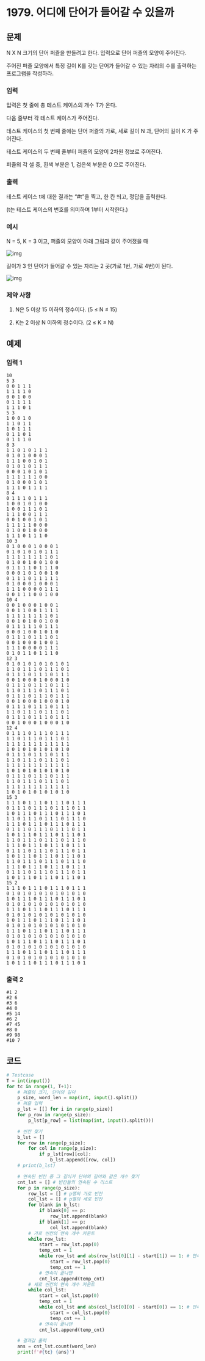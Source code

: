 # 1979. 어디에 단어가 들어갈 수 있을까

## 문제

N X N 크기의 단어 퍼즐을 만들려고 한다. 입력으로 단어 퍼즐의 모양이 주어진다.

주어진 퍼즐 모양에서 특정 길이 K를 갖는 단어가 들어갈 수 있는 자리의 수를 출력하는 프로그램을 작성하라.



### 입력

입력은 첫 줄에 총 테스트 케이스의 개수 T가 온다.

다음 줄부터 각 테스트 케이스가 주어진다.

테스트 케이스의 첫 번째 줄에는 단어 퍼즐의 가로, 세로 길이 N 과, 단어의 길이 K 가 주어진다.

테스트 케이스의 두 번째 줄부터 퍼즐의 모양이 2차원 정보로 주어진다.

퍼즐의 각 셀 중, 흰색 부분은 1, 검은색 부분은 0 으로 주어진다.

### 출력

테스트 케이스 t에 대한 결과는 “#t”을 찍고, 한 칸 띄고, 정답을 출력한다.

(t는 테스트 케이스의 번호를 의미하며 1부터 시작한다.)

### 예시

N = 5, K = 3 이고, 퍼즐의 모양이 아래 그림과 같이 주어졌을 때
 

![img](https://swexpertacademy.com/main/common/fileDownload.do?downloadType=CKEditorImages&fileId=AV5PuqX6AawDFAUq)


길이가 3 인 단어가 들어갈 수 있는 자리는 2 곳(가로 1번, 가로 4번)이 된다.
 

![img](https://swexpertacademy.com/main/common/fileDownload.do?downloadType=CKEditorImages&fileId=AV5Puv2aAa4DFAUq)

### 제약 사항

1. N은 5 이상 15 이하의 정수이다. (5 ≤ N ≤ 15)

2. K는 2 이상 N 이하의 정수이다. (2 ≤ K ≤ N)





## 예제

### 입력 1

```
10
5 3
0 0 1 1 1
1 1 1 1 0
0 0 1 0 0
0 1 1 1 1
1 1 1 0 1
5 3
1 0 0 1 0
1 1 0 1 1
1 0 1 1 1
0 1 1 0 1
0 1 1 1 0 
8 3
1 1 0 1 0 1 1 1
0 1 0 1 0 0 0 1
1 1 1 0 0 1 0 1
0 1 0 1 0 1 1 1
0 0 0 1 0 1 0 1
1 1 1 1 1 1 0 0
0 1 0 0 0 1 0 1
1 1 1 0 1 1 1 1 
8 4
0 1 1 1 0 1 1 1
1 0 0 1 0 1 0 0
1 0 0 1 1 1 0 1
1 1 1 0 0 1 1 1
0 0 1 0 0 1 0 1
1 1 1 1 1 0 0 0
0 1 0 0 1 0 0 0
1 1 1 0 1 1 1 0 
10 3
0 1 0 0 0 1 0 0 0 1
0 1 0 1 0 1 0 1 1 1
1 1 1 1 1 1 1 1 0 1
0 1 0 0 1 0 0 1 0 0
0 1 1 1 1 0 1 1 1 0
0 0 0 1 0 1 0 0 1 0
0 1 1 1 0 1 1 1 1 1
0 1 0 0 0 1 0 0 0 1
1 1 1 0 0 0 0 1 1 1
0 0 1 1 1 0 0 1 0 0 
10 4
0 0 1 0 0 0 1 0 0 1
0 0 1 1 0 0 1 1 1 1
1 1 1 1 1 1 1 1 0 1
0 0 1 0 1 0 0 1 0 0
0 1 1 1 1 1 0 1 1 1
0 0 0 1 0 0 1 0 1 0
0 1 1 1 0 1 1 1 0 1
0 0 1 0 0 0 1 0 0 1
1 1 1 0 0 0 0 1 1 1
0 1 0 1 1 0 1 1 1 0 
12 3
0 1 0 1 0 1 0 1 0 1 0 1
1 1 0 1 1 1 0 1 1 1 0 1
0 1 1 1 0 1 1 1 0 1 1 1
0 0 1 0 0 0 1 0 0 0 1 0
0 1 1 1 0 1 1 1 0 1 1 1
1 1 0 1 1 1 0 1 1 1 0 1
0 1 1 1 0 1 1 1 0 1 1 1
0 0 1 0 0 0 1 0 0 0 1 0
0 1 1 1 0 1 1 1 0 1 1 1
1 1 0 1 1 1 0 1 1 1 0 1
0 1 1 1 0 1 1 1 0 1 1 1
0 0 1 0 0 0 1 0 0 0 1 0 
12 4
0 1 1 1 0 1 1 1 0 1 1 1
1 1 0 1 1 1 0 1 1 1 0 1
1 1 1 1 1 1 1 1 1 1 1 1
1 0 1 0 1 0 1 0 1 0 1 0
0 1 1 1 0 1 1 1 0 1 1 1
1 1 0 1 1 1 0 1 1 1 0 1
1 1 1 1 1 1 1 1 1 1 1 1
1 0 1 0 1 0 1 0 1 0 1 0
0 1 1 1 0 1 1 1 0 1 1 1
1 1 0 1 1 1 0 1 1 1 0 1
1 1 1 1 1 1 1 1 1 1 1 1
1 0 1 0 1 0 1 0 1 0 1 0 
15 3
1 1 1 0 1 1 1 0 1 1 1 0 1 1 1
0 1 1 1 0 1 1 1 0 1 1 1 0 1 1
1 0 1 1 1 0 1 1 1 0 1 1 1 0 1
1 1 0 1 1 1 0 1 1 1 0 1 1 1 0
1 1 1 0 1 1 1 0 1 1 1 0 1 1 1
0 1 1 1 0 1 1 1 0 1 1 1 0 1 1
1 0 1 1 1 0 1 1 1 0 1 1 1 0 1
1 1 0 1 1 1 0 1 1 1 0 1 1 1 0
1 1 1 0 1 1 1 0 1 1 1 0 1 1 1
0 1 1 1 0 1 1 1 0 1 1 1 0 1 1
1 0 1 1 1 0 1 1 1 0 1 1 1 0 1
1 1 0 1 1 1 0 1 1 1 0 1 1 1 0
1 1 1 0 1 1 1 0 1 1 1 0 1 1 1
0 1 1 1 0 1 1 1 0 1 1 1 0 1 1
1 0 1 1 1 0 1 1 1 0 1 1 1 0 1
15 2
1 1 1 0 1 1 1 0 1 1 1 0 1 1 1
0 1 0 1 0 1 0 1 0 1 0 1 0 1 0
1 0 1 1 1 0 1 1 1 0 1 1 1 0 1
0 1 0 1 0 1 0 1 0 1 0 1 0 1 0
1 1 1 0 1 1 1 0 1 1 1 0 1 1 1
0 1 0 1 0 1 0 1 0 1 0 1 0 1 0
1 0 1 1 1 0 1 1 1 0 1 1 1 0 1
0 1 0 1 0 1 0 1 0 1 0 1 0 1 0
1 1 1 0 1 1 1 0 1 1 1 0 1 1 1
0 1 0 1 0 1 0 1 0 1 0 1 0 1 0
1 0 1 1 1 0 1 1 1 0 1 1 1 0 1
0 1 0 1 0 1 0 1 0 1 0 1 0 1 0
1 1 1 0 1 1 1 0 1 1 1 0 1 1 1
0 1 0 1 0 1 0 1 0 1 0 1 0 1 0
1 0 1 1 1 0 1 1 1 0 1 1 1 0 1
```

### 출력 2

```
#1 2
#2 6
#3 6
#4 0
#5 14
#6 2
#7 45
#8 0
#9 98
#10 7
```





## 코드

```python
# Testcase
T = int(input())
for tc in range(1, T+1):
    # 퍼즐의 크기, 단어의 길이
    p_size, word_len = map(int, input().split())
    # 퍼즐 입력
    p_lst = [[] for i in range(p_size)]
    for p_row in range(p_size):
        p_lst[p_row] = list(map(int, input().split()))

    # 빈칸 찾기
    b_lst = []
    for row in range(p_size):
        for col in range(p_size):
            if p_lst[row][col]:
                b_lst.append([row, col])
    # print(b_lst)

    # 연속된 빈칸 중 그 길이가 단어의 길이와 같은 개수 찾기
    cnt_lst = [] # 빈칸들의 연속된 수 리스트
    for p in range(p_size):
        row_lst = [] # p행의 가로 빈칸
        col_lst = [] # p열의 세로 빈칸
        for blank in b_lst:
            if blank[0] == p:
                row_lst.append(blank)
            if blank[1] == p:
                col_lst.append(blank)
        # 가로 빈칸의 연속 개수 카운트
        while row_lst:
            start = row_lst.pop(0)
            temp_cnt = 1
            while row_lst and abs(row_lst[0][1] - start[1]) == 1: # 연속된다면
                start = row_lst.pop(0)
                temp_cnt += 1
            # 연속이 끝나면
            cnt_lst.append(temp_cnt)
        # 세로 빈칸의 연속 개수 카운트
        while col_lst:
            start = col_lst.pop(0)
            temp_cnt = 1
            while col_lst and abs(col_lst[0][0] - start[0]) == 1: # 연속된다면
                start = col_lst.pop(0)
                temp_cnt += 1
            # 연속이 끝나면
            cnt_lst.append(temp_cnt)

    # 결과값 출력
    ans = cnt_lst.count(word_len)
    print(f'#{tc} {ans}')
```
